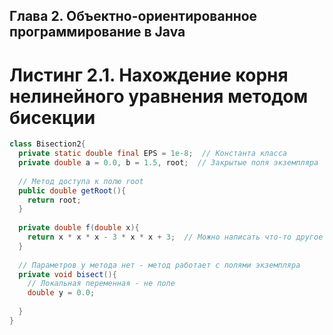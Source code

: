 ## Глава 2. Объектно-ориентированное программирование в Java
# Листинг 2.1. Нахождение корня нелинейного уравнения методом бисекции
```java
class Bisection2{
  private static double final EPS = 1e-8;  // Константа класса
  private double a = 0.0, b = 1.5, root;  // Закрытые поля экземпляра
  
  // Метод доступа к полю root
  public double getRoot(){
    return root;
  }
  
  private double f(double x){
    return x * x * x - 3 * x * x + 3;  // Можно написать что-то другое
  }
  
  // Параметров у метода нет - метод работает с полями экземпляра
  private void bisect(){
    // Локальная переменная - не поле
    double y = 0.0;
    
  }
}
```
